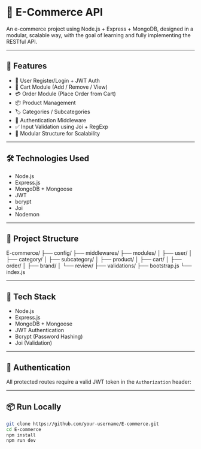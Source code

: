 # 🛒 E-Commerce API

An e-commerce project using Node.js + Express + MongoDB, designed in a modular, scalable way, with the goal of learning and fully implementing the RESTful API.

---

## 🚀 Features

- 🧑 User Register/Login + JWT Auth
- 🛒 Cart Module (Add / Remove / View)
- 💳 Order Module (Place Order from Cart)
- 📦 Product Management
- 🏷️ Categories / Subcategories
- 🔐 Authentication Middleware
- ✅ Input Validation using Joi + RegExp
- 🔄 Modular Structure for Scalability

---

## 🛠️ Technologies Used

- Node.js
- Express.js
- MongoDB + Mongoose
- JWT
- bcrypt
- Joi
- Nodemon

---

## 📁 Project Structure
E-commerce/
├── config/
├── middlewares/
├── modules/
│ ├── user/
│ ├── category/
│ ├── subcategory/
│ ├── product/
│ ├── cart/
│ ├── order/
│ ├── brand/
│ └── review/
├── validations/
├── bootstrap.js
└── index.js

---


## 🧰 Tech Stack

- Node.js
- Express.js
- MongoDB + Mongoose
- JWT Authentication
- Bcrypt (Password Hashing)
- Joi (Validation)

---

## 🔐 Authentication

All protected routes require a valid JWT token in the `Authorization` header:

---

## 📦 Run Locally

```bash
git clone https://github.com/your-username/E-commerce.git
cd E-commerce
npm install
npm run dev

